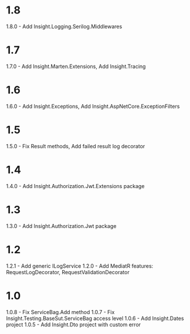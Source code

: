 # 1.8

1.8.0 - Add Insight.Logging.Serilog.Middlewares

# 1.7

1.7.0 - Add Insight.Marten.Extensions, Add Insight.Tracing

# 1.6

1.6.0 - Add Insight.Exceptions, Add Insight.AspNetCore.ExceptionFilters

# 1.5

1.5.0 - Fix Result methods, Add failed result log decorator

# 1.4

1.4.0 - Add Insight.Authorization.Jwt.Extensions package

# 1.3

1.3.0 - Add Insight.Authorization.Jwt package

# 1.2

1.2.1 - Add generic ILogService 
1.2.0 - Add MediatR features: RequestLogDecorator, RequestValidationDecorator

# 1.0

1.0.8 - Fix ServiceBag.Add method
1.0.7 - Fix Insight.Testing.BaseSut.ServiceBag access level
1.0.6 - Add Insight.Dates project
1.0.5 - Add Insight.Dto project with custom error
